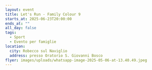```yaml
---
layout: event
title: Let's Run - Family Colour 9
starts_at: 2025-06-23T20:00:00
ends_at: ""
all_day: false
tags:
  - Sport
  - Evento per famiglie
location:
  city: Robecco sul Naviglio
  address: presso Oratorio S. Giovanni Bosco
flyer: images/uploads/whatsapp-image-2025-05-06-at-13.40.49.jpeg
---
```

